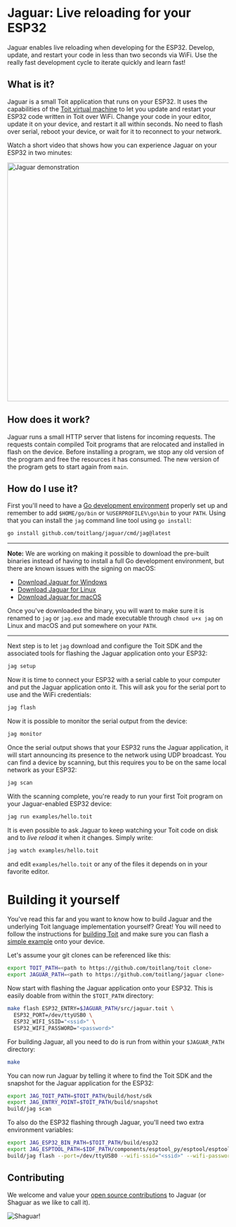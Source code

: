 
# Jaguar: Live reloading for your ESP32

Jaguar enables live reloading when developing for the ESP32. Develop, update, and restart 
your code in less than two seconds via WiFi. Use the really fast development cycle to iterate 
quickly and learn fast!

## What is it?

Jaguar is a small Toit application that runs on your ESP32. It uses the capabilities of the
[Toit virtual machine](https://github.com/toitlang/toit) to let you update and restart your ESP32
code written in Toit over WiFi. Change your code in your editor, update it on
your device, and restart it all within seconds. No need to flash over serial, reboot your device, or wait
for it to reconnect to your network.

Watch a short video that shows how you can experience Jaguar on your ESP32 in two minutes:

<a href="https://youtu.be/cU7zr6_YBbQ"><img width="543" alt="Jaguar demonstration" src="https://user-images.githubusercontent.com/133277/146210503-24811800-bb26-4244-817d-6422b20e6786.png"></a>

## How does it work?

Jaguar runs a small HTTP server that listens for incoming requests. The requests contain compiled
Toit programs that are relocated and installed in flash on the device. Before installing a
program, we stop any old version of the program and free the resources it has consumed. The new
version of the program gets to start again from `main`.

## How do I use it?

First you'll need to have a [Go development environment](https://go.dev) properly set up 
and remember to add `$HOME/go/bin` or `%USERPROFILE%\go\bin` to your `PATH`. Using that
you can install the `jag` command line tool using `go install`:

``` sh
go install github.com/toitlang/jaguar/cmd/jag@latest
```

---

**Note:** We are working on making it possible to download the pre-built binaries instead of having
to install a full Go development environment, but there are known issues with the signing on macOS:

- [Download Jaguar for Windows](https://github.com/toitlang/jaguar/releases/latest/download/jag_windows.exe)
- [Download Jaguar for Linux](https://github.com/toitlang/jaguar/releases/latest/download/jag_linux)
- [Download Jaguar for macOS](https://github.com/toitlang/jaguar/releases/latest/download/jag_macos)

Once you've downloaded the binary, you will want to make sure it is renamed to `jag` 
or `jag.exe` and made executable through `chmod u+x jag` on Linux and macOS and put somewhere
on your `PATH`.

---

Next step is to let `jag` download and configure the Toit SDK and the associated tools for 
flashing the Jaguar application onto your ESP32:

``` sh
jag setup
```

Now it is time to connect your ESP32 with a serial cable to your computer and put the Jaguar
application onto it. This will ask you for the serial port to use and the WiFi credentials:

``` sh
jag flash
```

Now it is possible to monitor the serial output from the device:

``` sh
jag monitor
```

Once the serial output shows that your ESP32 runs the Jaguar application, it will start announcing
its presence to the network using UDP broadcast. You can find a device by scanning, but this requires
you to be on the same local network as your ESP32:

``` sh
jag scan
```

With the scanning complete, you're ready to run your first Toit program on your Jaguar-enabled
ESP32 device:

``` sh
jag run examples/hello.toit
```

It is even possible to ask Jaguar to keep watching your Toit code on disk and to *live reload* it when
it changes. Simply write:

``` sh
jag watch examples/hello.toit
```

and edit `examples/hello.toit` or any of the files it depends on in your favorite editor.

# Building it yourself

You've read this far and you want to know how to build Jaguar and the underlying Toit language
implementation yourself? Great! You will need to follow the instructions for
[building Toit](https://github.com/toitlang/toit) and make sure you can flash a
[simple example](https://github.com/toitlang/toit/blob/master/examples/hello.toit) onto your device.

Let's assume your git clones can be referenced like this:

``` sh
export TOIT_PATH=<path to https://github.com/toitlang/toit clone>
export JAGUAR_PATH=<path to https://github.com/toitlang/jaguar clone>
```

Now start with flashing the Jaguar application onto your ESP32. This is easily doable from
within the `$TOIT_PATH` directory:

``` sh
make flash ESP32_ENTRY=$JAGUAR_PATH/src/jaguar.toit \
  ESP32_PORT=/dev/ttyUSB0 \
  ESP32_WIFI_SSID="<ssid>" \
  ESP32_WIFI_PASSWORD="<password>"
```

For building Jaguar, all you need to do is run from within your `$JAGUAR_PATH` directory:

``` sh
make
```

You can now run Jaguar by telling it where to find the Toit SDK and the snapshot for the
Jaguar application for the ESP32:

``` sh
export JAG_TOIT_PATH=$TOIT_PATH/build/host/sdk
export JAG_ENTRY_POINT=$TOIT_PATH/build/snapshot
build/jag scan
```

To also do the ESP32 flashing through Jaguar, you'll need two extra environment variables:

``` sh
export JAG_ESP32_BIN_PATH=$TOIT_PATH/build/esp32
export JAG_ESPTOOL_PATH=$IDF_PATH/components/esptool_py/esptool/esptool.py
build/jag flash --port=/dev/ttyUSB0 --wifi-ssid="<ssid>" --wifi-password="<password>"
```

## Contributing

We welcome and value your [open source contributions](CONTRIBUTING.md) to Jaguar (or Shaguar as we
like to call it).

![Shaguar!](https://user-images.githubusercontent.com/22043/145008669-65d31451-99fc-4965-b087-2ac48ce5ac53.jpeg)

